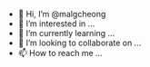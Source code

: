 - 👋 Hi, I’m @malgcheong
- 👀 I’m interested in ...
- 🌱 I’m currently learning ...
- 💞️ I’m looking to collaborate on ...
- 📫 How to reach me ...

<!---
malgcheong/malgcheong is a ✨ special ✨ repository because its `README.md` (this file) appears on your GitHub profile.
You can click the Preview link to take a look at your changes.
--->
